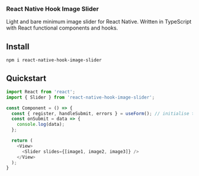 ### React Native Hook Image Slider

Light and bare minimum image slider for React Native. Written in TypeScript with React functional components and hooks.

## Install

`npm i react-native-hook-image-slider`

## Quickstart

```javascript
import React from 'react';
import { Slider } from 'react-native-hook-image-slider';

const Component = () => {
  const { register, handleSubmit, errors } = useForm(); // initialise the hook
  const onSubmit = data => {
    console.log(data);
  };

  return (
    <View>
      <Slider slides={[image1, image2, image3]} />
    </View>
  );
}
```